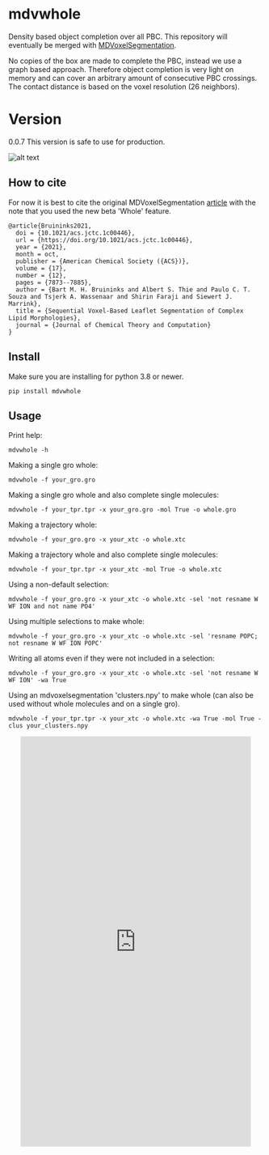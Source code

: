# mdvwhole
Density based object completion over all PBC. This repository will eventually be merged with [MDVoxelSegmentation](https://github.com/marrink-lab/MDVoxelSegmentation).

No copies of the box are made to complete the PBC, instead we use a graph based approach. Therefore object
completion is very light on memory and can cover an arbitrary amount of consecutive PBC crossings. The contact distance is based on
the voxel resolution (26 neighbors).

# Version
0.0.7 This version is safe to use for production. 

![alt text](https://user-images.githubusercontent.com/1488903/151573692-58d1eb6c-b6a2-444e-a7b8-937fa8ebc448.png)

## How to cite
For now it is best to cite the original MDVoxelSegmentation [article](https://pubs.acs.org/doi/abs/10.1021/acs.jctc.1c00446) with the note that you used the new beta 'Whole' feature.

```
@article{Bruininks2021,
  doi = {10.1021/acs.jctc.1c00446},
  url = {https://doi.org/10.1021/acs.jctc.1c00446},
  year = {2021},
  month = oct,
  publisher = {American Chemical Society ({ACS})},
  volume = {17},
  number = {12},
  pages = {7873--7885},
  author = {Bart M. H. Bruininks and Albert S. Thie and Paulo C. T. Souza and Tsjerk A. Wassenaar and Shirin Faraji and Siewert J. Marrink},
  title = {Sequential Voxel-Based Leaflet Segmentation of Complex Lipid Morphologies},
  journal = {Journal of Chemical Theory and Computation}
}
```

## Install
Make sure you are installing for python 3.8 or newer.

`pip install mdvwhole`

## Usage
Print help:

`mdvwhole -h`

Making a single gro whole:

`mdvwhole -f your_gro.gro`

Making a single gro whole and also complete single molecules:

`mdvwhole -f your_tpr.tpr -x your_gro.gro -mol True -o whole.gro`

Making a trajectory whole:

`mdvwhole -f your_gro.gro -x your_xtc -o whole.xtc`

Making a trajectory whole and also complete single molecules:

`mdvwhole -f your_tpr.tpr -x your_xtc -mol True -o whole.xtc`

Using a non-default selection:

`mdvwhole -f your_gro.gro -x your_xtc -o whole.xtc -sel 'not resname W WF ION and not name PO4'`

Using multiple selections to make whole:

`mdvwhole -f your_gro.gro -x your_xtc -o whole.xtc -sel 'resname POPC; not resname W WF ION POPC'`

Writing all atoms even if they were not included in a selection:

`mdvwhole -f your_gro.gro -x your_xtc -o whole.xtc -sel 'not resname W WF ION' -wa True`

Using an mdvoxelsegmentation 'clusters.npy' to make whole (can also be used without whole molecules and on a single gro).

`mdvwhole -f your_tpr.tpr -x your_xtc -o whole.xtc -wa True -mol True -clus your_clusters.npy`

<p align="center">
<iframe width="456" height="811" src="https://www.youtube.com/embed/UHyJnBZY9Tk" title="phase transition whole" frameborder="0" allow="accelerometer; autoplay; clipboard-write; encrypted-media; gyroscope; picture-in-picture" allowfullscreen></iframe>
</p>
